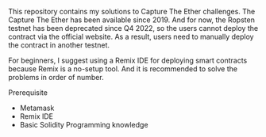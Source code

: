 This repository contains my solutions to Capture The Ether challenges.
The Capture The Ether has been available since 2019. And for now, the Ropsten testnet has been deprecated since Q4 2022, so the users cannot deploy the contract via the
official website. As a result, users need to manually deploy the contract in another testnet.

For beginners, I suggest using a Remix IDE for deploying smart contracts because Remix is a no-setup tool.
And it is recommended to solve the problems in order of number.

Prerequisite
- Metamask
- Remix IDE
- Basic Solidity Programming knowledge
 
